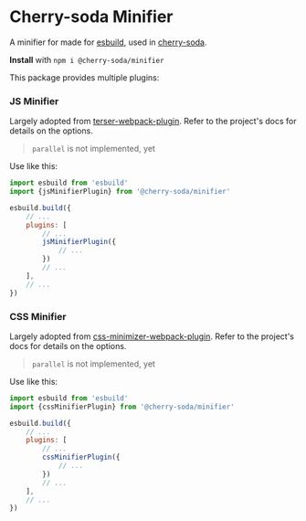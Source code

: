 # Cherry-soda Minifier

A minifier for made for [esbuild](https://esbuild.github.io), used
in [cherry-soda](https://github.com/drinking-code/cherry-soda).

**Install** with `npm i @cherry-soda/minifier`

This package provides multiple plugins:

### JS Minifier

Largely adopted from [terser-webpack-plugin](https://github.com/webpack-contrib/terser-webpack-plugin).
Refer to the project's docs for details on the options.

> `parallel` is not implemented, yet

Use like this:

```javascript
import esbuild from 'esbuild'
import {jsMinifierPlugin} from '@cherry-soda/minifier'

esbuild.build({
    // ...
    plugins: [
        // ...
        jsMinifierPlugin({
            // ...
        })
        // ...
    ],
    // ...
})
```

### CSS Minifier

Largely adopted from [css-minimizer-webpack-plugin](https://github.com/webpack-contrib/css-minimizer-webpack-plugin).
Refer to the project's docs for details on the options.

> `parallel` is not implemented, yet

Use like this:

```javascript
import esbuild from 'esbuild'
import {cssMinifierPlugin} from '@cherry-soda/minifier'

esbuild.build({
    // ...
    plugins: [
        // ...
        cssMinifierPlugin({
            // ...
        })
        // ...
    ],
    // ...
})
```
